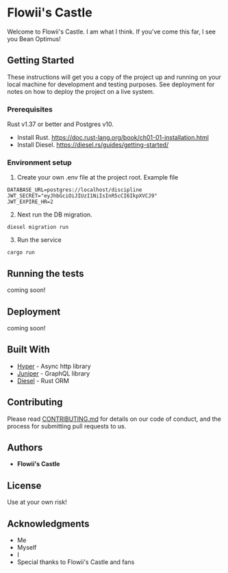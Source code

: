 # Flowii's Castle 

Welcome to Flowii's Castle. I am what I think. If you've come this far, I see you Bean Optimus!

## Getting Started

These instructions will get you a copy of the project up and running on your local machine for development and testing purposes. See deployment for notes on how to deploy the project on a live system.

### Prerequisites

Rust v1.37 or better and Postgres v10.

* Install Rust. https://doc.rust-lang.org/book/ch01-01-installation.html
* Install Diesel. https://diesel.rs/guides/getting-started/ 

### Environment setup 

1. Create your own .env file at the project root. Example file

```
DATABASE_URL=postgres://localhost/discipline
JWT_SECRET="eyJhbGciOiJIUzI1NiIsInR5cCI6IkpXVCJ9"
JWT_EXPIRE_HR=2
```

2. Next run the DB migration.
```
diesel migration run
```

3. Run the service
```
cargo run
```

## Running the tests

coming soon!

## Deployment

coming soon!

## Built With

* [Hyper](https://docs.rs/hyper/0.12.31/hyper/) - Async http library 
* [Juniper](https://docs.rs/juniper/0.12.0/juniper/) - GraphQL library 
* [Diesel](https://diesel.rs/) - Rust ORM

## Contributing

Please read [CONTRIBUTING.md](https://gist.github.com/PurpleBooth/b24679402957c63ec426) for details on our code of conduct, and the process for submitting pull requests to us.

## Authors

* **Flowii's Castle** 

## License

Use at your own risk!

## Acknowledgments

* Me 
* Myself 
* I
* Special thanks to Flowii's Castle and fans
